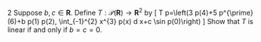 2 Suppose $b, c \in \mathbf{R}$. Define $T: \mathcal{P}(\mathbf{R}) \rightarrow \mathbf{R}^{2}$ by
\[
T p=\left(3 p(4)+5 p^{\prime}(6)+b p(1) p(2), \int_{-1}^{2} x^{3} p(x) d x+c \sin p(0)\right)
\]
Show that $T$ is linear if and only if $b=c=0$.
